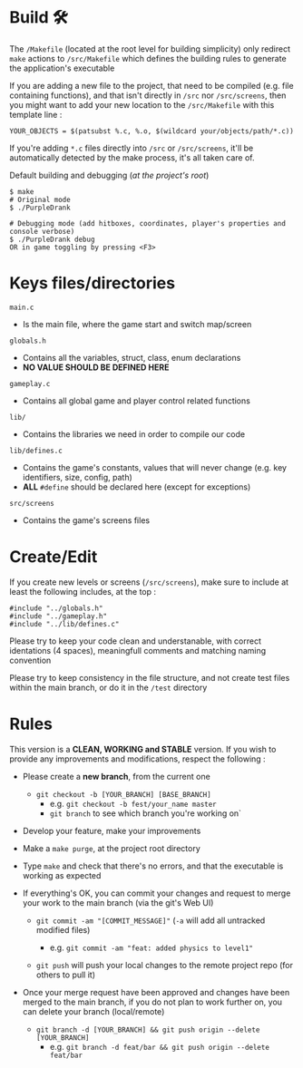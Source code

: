 # Build :hammer_and_wrench:

The `/Makefile` (located at the root level for building simplicity) only redirect `make` actions to `/src/Makefile` which defines the building rules to generate the application's executable

If you are adding a new file to the project, that need to be compiled (e.g. file containing functions), and that isn't directly in `/src` nor `/src/screens`, then you might want to add your new location to the `/src/Makefile` with this template line :

```
YOUR_OBJECTS = $(patsubst %.c, %.o, $(wildcard your/objects/path/*.c))
```

If you're adding `*.c` files directly into `/src` or `/src/screens`, it'll be automatically detected by the make process, it's all taken care of.

Default building and debugging (*at the project's root*)
```
$ make
# Original mode
$ ./PurpleDrank

# Debugging mode (add hitboxes, coordinates, player's properties and console verbose)
$ ./PurpleDrank debug
OR in game toggling by pressing <F3>

```

# Keys files/directories

`main.c`
* Is the main file, where the game start and switch map/screen

`globals.h`
* Contains all the variables, struct, class, enum declarations
* **NO VALUE SHOULD BE DEFINED HERE**

`gameplay.c`
* Contains all global game and player control related functions

`lib/`
* Contains the libraries we need in order to compile our code

`lib/defines.c`
* Contains the game's constants, values that will never change (e.g. key identifiers, size, config, path)
* **ALL** `#define` should be declared here (except for exceptions)

`src/screens`
* Contains the game's screens files

# Create/Edit

If you create new levels or screens (`/src/screens`), make sure to include at least the following includes, at the top :
```
#include "../globals.h"
#include "../gameplay.h"
#include "../lib/defines.c"
```

Please try to keep your code clean and understanable, with correct identations (4 spaces), meaningfull comments and matching naming convention

Please try to keep consistency in the file structure, and not create test files within the main branch, or do it in the `/test` directory

# Rules

This version is a **CLEAN, WORKING and STABLE** version. If you wish to provide any improvements and modifications, respect the following :

* Please create a **new branch**, from the current one
	* `git checkout -b [YOUR_BRANCH] [BASE_BRANCH]`
		* e.g. `git checkout -b fest/your_name master`
		* `git branch` to see which branch you're working on`

* Develop your feature, make your improvements

* Make a `make purge`, at the project root directory

* Type `make` and check that there's no errors, and that the executable is working as expected

* If everything's OK, you can commit your changes and request to merge your work to the main branch (via the git's Web UI)
	
	* `git commit -am "[COMMIT_MESSAGE]"` (`-a` will add all untracked modified files)
		* e.g. `git commit -am "feat: added physics to level1"`

	* `git push` will push your local changes to the remote project repo (for others to pull it)

* Once your merge request have been approved and changes have been merged to the main branch, if you do not plan to work further on, you can delete your branch (local/remote)
	* `git branch -d [YOUR_BRANCH] && git push origin --delete [YOUR_BRANCH]`
		* e.g. `git branch -d feat/bar && git push origin --delete feat/bar`
